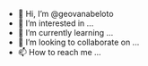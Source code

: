 - 👋 Hi, I’m @geovanabeloto
- 👀 I’m interested in ...
- 🌱 I’m currently learning ...
- 💞️ I’m looking to collaborate on ...
- 📫 How to reach me ...

<!---
geovanabeloto/geovanabeloto is a ✨ special ✨ repository because its `README.md` (this file) appears on your GitHub profile.
You can click the Preview link to take a look at your changes.
--->
